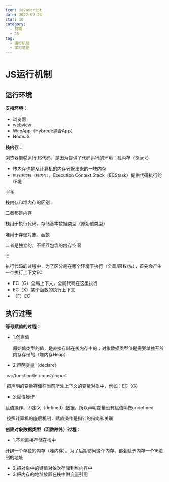 ```yaml
---
icon: javascript
date: 2022-09-24
star: 10
category:
  - 前端
  - JS
tag:
  - 运行机制
  - 学习笔记
---
```


# JS运行机制

## 运行环境

**支持环境：**

- 浏览器
- webview
- WebApp（Hybrede混合App）
- NodeJS

**栈内存：**

浏览器能够运行JS代码，是因为提供了代码运行的环境：栈内存（Stack）

- 栈内存也是从计算机的内存分配出来的一块内存
- `执行环境栈（栈内存）`，Execution Context Stack（ECStask）提供代码执行的环境

:::tip

栈内存和堆内存的区别：

二者都是内存

栈用于执行代码，存储基本数据类型（原始值类型）

堆用于存储对象、函数

二者是独立的，不相互包含的内存空间

:::

执行代码的过程中，为了区分是在哪个环境下执行（全局/函数/块），首先会产生一个执行上下文EC

- EC（G）全局上下文，全局代码在这里执行
- EC（X）某个函数的执行上下文
- （F）EC

## 执行过程



**等号赋值的过程：**

- 1.创建值

  原始值类型的值，是直接存储在栈内存中的；对象数据类型值是需要单独开辟内存存储的（堆内存Heap）

- 2.声明变量（declare）

​		var/function/let/const/import

​		把声明的变量存储在当前所处上下文的变量对象中，例如：EC（G）

- 3.赋值操作

​		赋值操作，即定义（defined）数据，所以声明变量没有赋值叫做undefined

​		按照计算机的底层机制，赋值操作是指针的指向和关联



**创建对象数据类型（函数除外）过程：**

- 1.不能直接存储在栈中

​		开辟一个单独的内存（堆内存）。为了后期访问这个内存，都会赋予内存一个16进制的地址

- 2.把对象中的键值对依次存储到堆内存中
- 3.把内存的地址放置在栈中供变量引用